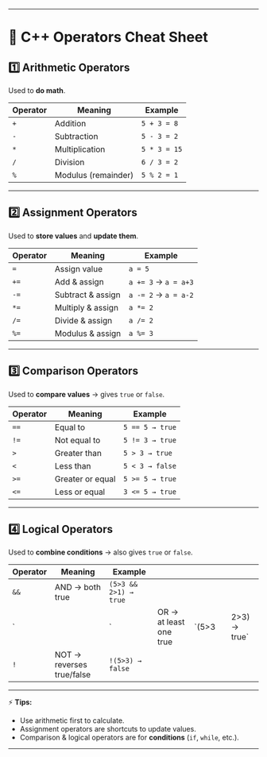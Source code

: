 
---

# 📝 C++ Operators Cheat Sheet

## 1️⃣ Arithmetic Operators

Used to **do math**.

| Operator | Meaning             | Example      |
| -------- | ------------------- | ------------ |
| `+`      | Addition            | `5 + 3 = 8`  |
| `-`      | Subtraction         | `5 - 3 = 2`  |
| `*`      | Multiplication      | `5 * 3 = 15` |
| `/`      | Division            | `6 / 3 = 2`  |
| `%`      | Modulus (remainder) | `5 % 2 = 1`  |

---

## 2️⃣ Assignment Operators

Used to **store values** and **update them**.

| Operator | Meaning           | Example              |
| -------- | ----------------- | -------------------- |
| `=`      | Assign value      | `a = 5`              |
| `+=`     | Add & assign      | `a += 3` → `a = a+3` |
| `-=`     | Subtract & assign | `a -= 2` → `a = a-2` |
| `*=`     | Multiply & assign | `a *= 2`             |
| `/=`     | Divide & assign   | `a /= 2`             |
| `%=`     | Modulus & assign  | `a %= 3`             |

---

## 3️⃣ Comparison Operators

Used to **compare values** → gives `true` or `false`.

| Operator | Meaning          | Example         |
| -------- | ---------------- | --------------- |
| `==`     | Equal to         | `5 == 5 → true` |
| `!=`     | Not equal to     | `5 != 3 → true` |
| `>`      | Greater than     | `5 > 3 → true`  |
| `<`      | Less than        | `5 < 3 → false` |
| `>=`     | Greater or equal | `5 >= 5 → true` |
| `<=`     | Less or equal    | `3 <= 5 → true` |

---

## 4️⃣ Logical Operators

Used to **combine conditions** → also gives `true` or `false`.

| Operator | Meaning                   | Example               |                        |        |   |               |
| -------- | ------------------------- | --------------------- | ---------------------- | ------ | - | ------------- |
| `&&`     | AND → both true           | `(5>3 && 2>1) → true` |                        |        |   |               |
| \`       |                           | \`                    | OR → at least one true | \`(5>3 |   | 2>3) → true\` |
| `!`      | NOT → reverses true/false | `!(5>3) → false`      |                        |        |   |               |

---

⚡ **Tips:**

* Use arithmetic first to calculate.
* Assignment operators are shortcuts to update values.
* Comparison & logical operators are for **conditions** (`if`, `while`, etc.).

---
